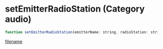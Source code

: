 # setEmitterRadioStation (Category audio)

```js
function setEmitterRadioStation(emitterName: string, radioStation: string): void
```

[filename](setEmitterRadioStation_m.md ':include')